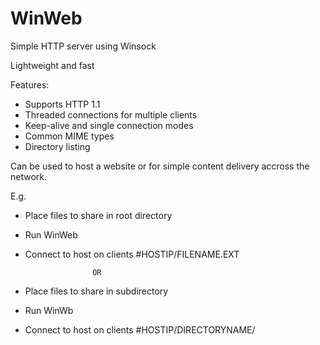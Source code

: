# WinWeb
Simple HTTP server using Winsock

Lightweight and fast

Features:
 - Supports HTTP 1.1
 - Threaded connections for multiple clients
 - Keep-alive and single connection modes
 - Common MIME types
 - Directory listing

Can be used to host a website or for simple content delivery accross the network.

E.g.

- Place files to share in root directory
- Run WinWeb
- Connect to host on clients #HOSTIP/FILENAME.EXT

                     OR
- Place files to share in subdirectory
- Run WinWb
- Connect to host on clients #HOSTIP/DIRECTORYNAME/
